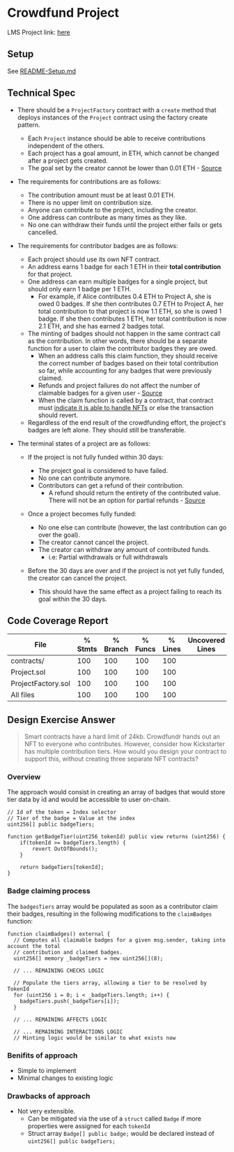# Crowdfund Project

LMS Project link: [here](https://learn.0xmacro.com/training/project-crowdfund/p/1)

## Setup

See [README-Setup.md](./README-Setup.md)

## Technical Spec

<!-- Here is the list the technical requirements of the project. We include them here by default for your first project, but for future projects we encourage you to develop a healthy habit of thinking + writing out the project specs and pasting them in your README. You may find you come up with additional specifications, in which case you should add them here.

The goal here is to help you think through the possible edge cases of all your contracts -->

- There should be a `ProjectFactory` contract with a `create` method that deploys instances of the `Project` contract using the factory create pattern.

  - Each `Project` instance should be able to receive contributions independent of the others.
  - Each project has a goal amount, in ETH, which cannot be changed after a project gets created.
  - The goal set by the creator cannot be lower than 0.01 ETH - [Source](https://discord.com/channels/870313767873962014/1062064790412996659/1062491858401497130)

- The requirements for contributions are as follows:

  - The contribution amount must be at least 0.01 ETH.
  - There is no upper limit on contribution size.
  - Anyone can contribute to the project, including the creator.
  - One address can contribute as many times as they like.
  - No one can withdraw their funds until the project either fails or gets cancelled.

- The requirements for contributor badges are as follows:

  - Each project should use its own NFT contract.
  - An address earns 1 badge for each 1 ETH in their **total contribution** for that project.
  - One address can earn multiple badges for a single project, but should only earn 1 badge per 1 ETH.
    - For example, if Alice contributes 0.4 ETH to Project A, she is owed 0 badges. If she then contributes 0.7 ETH to Project A, her total contribution to that project is now 1.1 ETH, so she is owed 1 badge. If she then contributes 1 ETH, her total contribution is now 2.1 ETH, and she has earned 2 badges total.
  - The minting of badges should not happen in the same contract call as the contribution. In other words, there should be a separate function for a user to claim the contributor badges they are owed.
    - When an address calls this claim function, they should receive the correct number of badges based on their total contribution so far, while accounting for any badges that were previously claimed.
    - Refunds and project failures do not affect the number of claimable badges for a given user - [Source](https://discord.com/channels/870313767873962014/1062064790412996659/1062583545681412108)
    - When the claim function is called by a contract, that contract must [indicate it is able to handle NFTs](https://stackoverflow.com/a/71191158) or else the transaction should revert.
  - Regardless of the end result of the crowdfunding effort, the project's badges are left alone. They should still be transferable.

- The terminal states of a project are as follows:

  - If the project is not fully funded within 30 days:

    - The project goal is considered to have failed.
    - No one can contribute anymore.
    - Contributors can get a refund of their contribution.
      - A refund should return the entirety of the contributed value. There will not be an option for partial refunds - [Source](https://discord.com/channels/870313767873962014/1062064790412996659/1062608486665560095)

  - Once a project becomes fully funded:

    - No one else can contribute (however, the last contribution can go over the goal).
    - The creator cannot cancel the project.
    - The creator can withdraw any amount of contributed funds.
      - i.e: Partial withdrawals or full withdrawals

  - Before the 30 days are over and if the project is not yet fully funded, the creator can cancel the project.
    - This should have the same effect as a project failing to reach its goal within the 30 days.

## Code Coverage Report

| File               | % Stmts | % Branch | % Funcs | % Lines | Uncovered Lines |
| ------------------ | ------- | -------- | ------- | ------- | --------------- |
| contracts/         | 100     | 100      | 100     | 100     |                 |
| Project.sol        | 100     | 100      | 100     | 100     |                 |
| ProjectFactory.sol | 100     | 100      | 100     | 100     |                 |
| All files          | 100     | 100      | 100     | 100     |                 |

## Design Exercise Answer

> Smart contracts have a hard limit of 24kb. Crowdfundr hands out an NFT to everyone who contributes. However, consider how Kickstarter has multiple contribution tiers. How would you design your contract to support this, without creating three separate NFT contracts?

### Overview

The approach would consist in creating an array of badges that would store tier data by id and would be accessible to user on-chain.

```solidity
// Id of the token = Index selector
// Tier of the badge = Value at the index
uint256[] public badgeTiers;

function getBadgeTier(uint256 tokenId) public view returns (uint256) {
    if(tokenId >= badgeTiers.length) {
        revert OutOfBounds();
    }

    return badgeTiers[tokenId];
}
```

### Badge claiming process

The `badgesTiers` array would be populated as soon as a contributor claim their badges, resulting in the following modifications to the `claimBadges` function:

```solidity
function claimBadges() external {
  // Computes all claimable badges for a given msg.sender, taking into account the total
  // contribution and claimed badges.
  uint256[] memory _badgeTiers = new uint256[](8);

  // ... REMAINING CHECKS LOGIC

  // Populate the tiers array, allowing a tier to be resolved by TokenId
  for (uint256 i = 0; i < _badgeTiers.length; i++) {
    badgeTiers.push(_badgeTiers[i]);
  }

  // ... REMAINING AFFECTS LOGIC

  // ... REMAINING INTERACTIONS LOGIC
  // Minting logic would be similar to what exists now

```

### Benifits of approach

- Simple to implement
- Minimal changes to existing logic

### Drawbacks of approach

- Not very extensible.
  - Can be mitigated via the use of a `struct` called `Badge` if more properties were assigned for each `tokenId`
  - Struct array `Badge[] public badge;` would be declared instead of `uint256[] public badgeTiers;`

